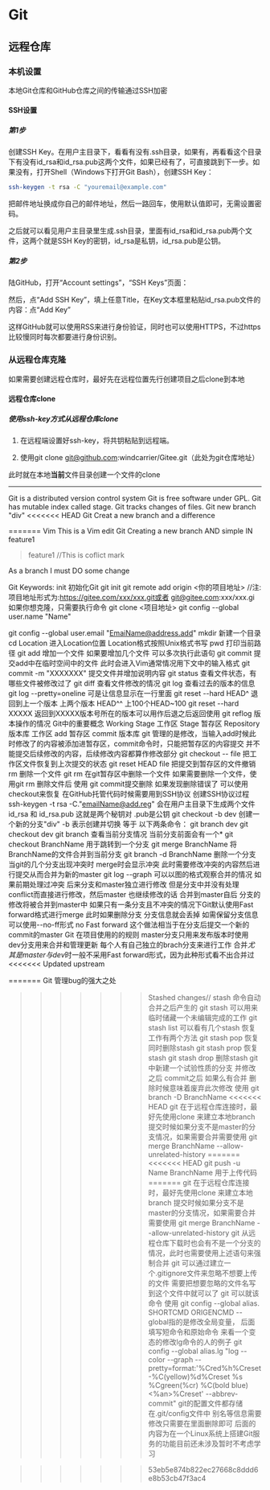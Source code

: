 # Git

## 远程仓库

### 本机设置

本地Git仓库和GitHub仓库之间的传输通过SSH加密

#### SSH设置

##### 第1步

创建SSH Key。在用户主目录下，看看有没有.ssh目录，如果有，再看看这个目录下有没有id_rsa和id_rsa.pub这两个文件，如果已经有了，可直接跳到下一步。如果没有，打开Shell（Windows下打开Git Bash），创建SSH Key：

```bash
ssh-keygen -t rsa -C "youremail@example.com"
```

把邮件地址换成你自己的邮件地址，然后一路回车，使用默认值即可，无需设置密码。

之后就可以看见用户主目录里生成.ssh目录，里面有id_rsa和id_rsa.pub两个文件，这两个就是SSH Key的密钥，id_rsa是私钥，id_rsa.pub是公钥。

##### 第2步

陆GitHub，打开“Account settings”，“SSH Keys”页面：

然后，点“Add SSH Key”，填上任意Title，在Key文本框里粘贴id_rsa.pub文件的内容：点“Add Key”

这样GitHub就可以使用RSS来进行身份验证，同时也可以使用HTTPS，不过https比较慢同时每次都要进行身份识别。

### 从远程仓库克隆

如果需要创建远程仓库时，最好先在远程位置先行创建项目之后clone到本地

#### 远程仓库clone

##### 使用ssh-key方式从远程仓库clone

1. 在远程端设置好ssh-key，将共钥粘贴到远程端。

2. 使用git clone git@github.com:windcarrier/Gitee.git（此处为git仓库地址）

此时就在本地**当前**文件目录创建一个文件的clone

------------------------------------

Git is a distributed version control system
Git is free software under GPL.
Git has mutable index called stage.
Git tracks changes of files.
Git new branch "div"
<<<<<<< HEAD
Git Creat a new branch and a difference

=======
Vim This is a Vim edit
Git Creating a new branch AND simple IN feature1
> feature1 //This is coflict mark

As a branch I must DO some change

Git Keywords:
init 初始化Git
      git init
      git remote add origin <你的项目地址> //注:项目地址形式为:https://gitee.com/xxx/xxx.git或者 git@gitee.com:xxx/xxx.gi
      如果你想克隆，只需要执行命令
      git clone <项目地址>
git config --global user.name "Name"
    
git config --global user.email "EmaiName@address.add"
mkdir 新建一个目录
cd Location 进入Location位置 Location格式按照Unix格式书写
pwd 打印当前路径
git add 增加一个文件 如果要增加几个文件 可以多次执行此语句
git commit 提交add中在临时空间中的文件 此时会进入Vim通常情况用下文中的输入格式
git commit -m "XXXXXXX" 提交文件并增加说明内容
git status 查看文件状态，有哪些文件被修改过了
git diff 查看文件修改的情况
git log 查看过去的版本的信息
git log --pretty=oneline 可是让信息显示在一行里面
git reset --hard HEAD^ 退回到上一个版本 上两个版本 HEAD^^ 上100个HEAD~100
git reset --hard XXXXX 返回到XXXXX版本号所在的版本可以用作后退之后返回使用
git reflog  版本操作的情况
Git中的重要概念
Working Stage 工作区
Stage 暂存区
Repository 版本库
工作区 add 暂存区 commit 版本库
git 管理的是修改，当输入add时候此时修改了的内容被添加进暂存区，commit命令时，只能把暂存区的内容提交
并不能提交后续修改的内容，后续修改内容都算作修改部分
git checkout -- file 把工作区文件恢复到上次提交的状态
git reset HEAD file 把提交到暂存区的文件撤销
rm  删除一个文件
git rm 在git暂存区中删除一个文件
如果需要删除一个文件，使用git rm 删除文件后 使用 git commit提交删除
如果发现删除错误了 可以使用checkout来恢复
在GitHub托管代码时候需要用到SSH协议
创建SSH协议过程
ssh-keygen -t rsa -C."emailName@add.reg" 会在用户主目录下生成两个文件
id_rsa 和 id_rsa.pub 这就是两个秘钥对 .pub是公钥
git checkout -b dev 创建一个新的分支"div" -b 表示创建并切换
等于 以下两条命令：
git branch dev
git checkout dev
git branch  查看当前分支情况 当前分支前面会有一个*
git checkout BranchName 用于跳转到一个分支
git merge BranchName 将BranchName的文件合并到当前分支
git branch -d BranchName 删除一个分支
当git的几个分支出现冲突时 merge时会显示冲突
此时需要修改冲突的内容然后进行提交从而合并为新的master
git log --graph 可以以图的格式观察合并的情况
如果前期处理过冲突 后来分支和master独立进行修改
但是分支中并没有处理conflict而直接进行修改，然后master 也继续修改的话
合并到master自后 分支的修改将被合并到master中
如果只有一条分支且不冲突的情况下Git默认使用Fast forward格式进行merge
此时如果删除分支 分支信息就会丢掉
如需保留分支信息可以使用--no-ff形式 no Fast forward
这个做法相当于在分支后提交一个新的commit的master
Git 在项目使用的的规则
master分支只用来发布版本时使用
dev分支用来合并和管理更新
每个人有自己独立的brach分支来进行工作
合并*尤其是master与dev*时一般不采用Fast forward形式，因为此种形式看不出合并过
<<<<<<< Updated upstream

=======
Git 管理bug的强大之处
>>>>>>> Stashed changes// stash 命令自动合并之后产生的
git stash 可以用来临时储藏一个未编辑完成的工作
git stash list 可以看有几个stash
恢复工作有两个方法
git stash pop 恢复同时删除stash
git stash prop 恢复stash git stash drop 删除stash
git 中新建一个试验性质的分支 并修改之后 commit之后 如果么有合并
删除时候意味着废弃此次修改 使用 git branch -D BranchName
<<<<<<< HEAD
git 在于远程仓库连接时，最好先使用clone 来建立本地branch 
提交时候如果分支不是master的分支情况，如果需要合并需要使用 
git merge BranchName --allow-unrelated-history
=======
<<<<<<< HEAD
git push -u Name BranchName 用于上传代码
=======
git 在于远程仓库连接时，最好先使用clone 来建立本地branch 
提交时候如果分支不是master的分支情况，如果需要合并需要使用 
git merge BranchName --allow-unrelated-history
git 从远程仓库下载时也会有不是一个分支的情况，此时也需要使用上述语句来强制合并
git 可以通过建立一个.gitignore文件来忽略不想要上传的文件
需要把想要忽略的文件名写到这个文件中就可以了
git 可以就该命令 使用 git config --global alias. SHORTCMD ORIGENCMD
--global指的是修改全局变量， 后面填写短命令和原始命令
来看一个变态的修改lg命令的人的例子
git config --global alias.lg "log --color --graph --pretty=format:'%Cred%h%Creset -%C(yellow)%d%Creset %s %Cgreen(%cr) %C(bold blue)<%an>%Creset' --abbrev-commit"
git的配置文件都存储在.git/config文件中 别名等信息需要修改只需要在里面删除即可
后面的内容为在一个Linux系统上搭建Git服务的功能目前还未涉及暂时不考虑学习

>>>>>>> 53eb5e874b822ec27668c8ddd6e8b53cb47f3ac4

